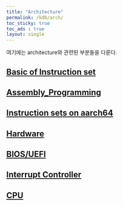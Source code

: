 ```yaml
---
title: "Architecture"
permalink: /kdb/arch/
toc_sticky: true
toc_ads : true
layout: single
---
```


여기에는 architecture와 관련된 부분들을 다룬다.

## [Basic of Instruction set](/kdb/arch/basic_of_instruction_set)
## [Assembly_Programming](/kdb/arch/assembly_programming)
## [Instruction sets on aarch64](/kdb/arch/instruction_sets_on_aarch64/)
## [Hardware](/kdb/arch/hardware/)
## [BIOS/UEFI](/kdb/arch/bios_uefi/)
## [Interrupt Controller](/kdb/arch/interrupt_controller/)
## [CPU](/kdb/arch/cpu/)

